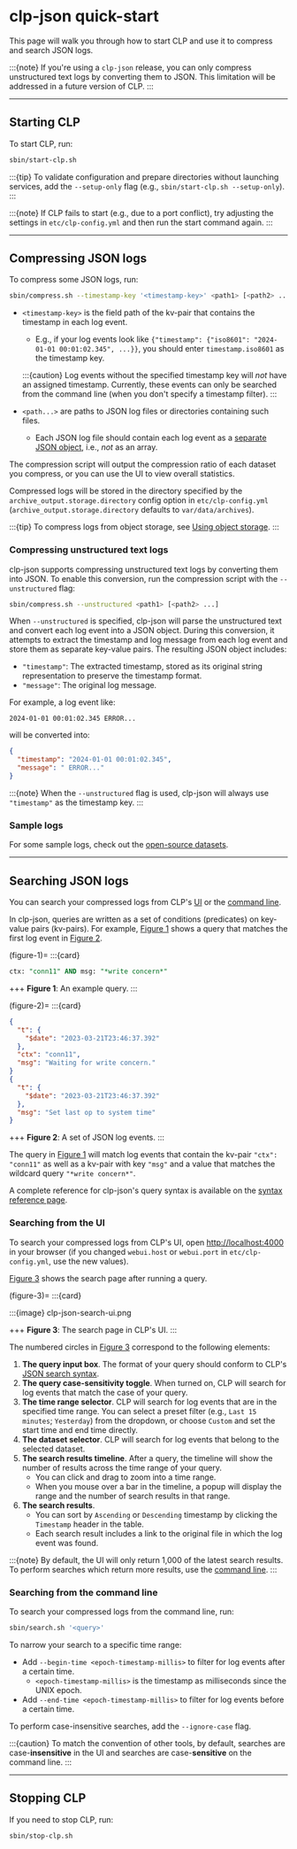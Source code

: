 # clp-json quick-start

This page will walk you through how to start CLP and use it to compress and search JSON logs.

:::{note}
If you're using a `clp-json` release, you can only compress unstructured text logs by converting
them to JSON. This limitation will be addressed in a future version of CLP.
:::

---

## Starting CLP

To start CLP, run:

```bash
sbin/start-clp.sh
```

:::{tip}
To validate configuration and prepare directories without launching services, add the
`--setup-only` flag (e.g., `sbin/start-clp.sh --setup-only`).
:::

:::{note}
If CLP fails to start (e.g., due to a port conflict), try adjusting the settings in
`etc/clp-config.yml` and then run the start command again.
:::

---

## Compressing JSON logs

To compress some JSON logs, run:

```bash
sbin/compress.sh --timestamp-key '<timestamp-key>' <path1> [<path2> ...]
```

* `<timestamp-key>` is the field path of the kv-pair that contains the timestamp in each log event.
  * E.g., if your log events look like
    `{"timestamp": {"iso8601": "2024-01-01 00:01:02.345", ...}}`, you should enter
    `timestamp.iso8601` as the timestamp key.

  :::{caution}
  Log events without the specified timestamp key will *not* have an assigned timestamp. Currently,
  these events can only be searched from the command line (when you don't specify a timestamp
  filter).
  :::

* `<path...>` are paths to JSON log files or directories containing such files.
  * Each JSON log file should contain each log event as a
    [separate JSON object](./index.md#clp-json), i.e., *not* as an array.

The compression script will output the compression ratio of each dataset you compress, or you can
use the UI to view overall statistics.

Compressed logs will be stored in the directory specified by the `archive_output.storage.directory`
config option in `etc/clp-config.yml` (`archive_output.storage.directory` defaults to
`var/data/archives`).

:::{tip}
To compress logs from object storage, see
[Using object storage](../guides-using-object-storage/index).
:::

### Compressing unstructured text logs

clp-json supports compressing unstructured text logs by converting them into JSON. To enable this
conversion, run the compression script with the `--unstructured` flag:

```bash
sbin/compress.sh --unstructured <path1> [<path2> ...]
```

When `--unstructured` is specified, clp-json will parse the unstructured text and convert each log
event into a JSON object. During this conversion, it attempts to extract the timestamp and log
message from each log event and store them as separate key-value pairs. The resulting JSON object
includes:

* `"timestamp"`: The extracted timestamp, stored as its original string representation to preserve
  the timestamp format.
* `"message"`: The original log message.

For example, a log event like:

```text
2024-01-01 00:01:02.345 ERROR...
```

will be converted into:

```JSON
{
  "timestamp": "2024-01-01 00:01:02.345",
  "message": " ERROR..."
}
```

:::{note}
When the `--unstructured` flag is used, clp-json will always use `"timestamp"` as the timestamp key.
:::

### Sample logs

For some sample logs, check out the [open-source datasets](../resources-datasets).

---

## Searching JSON logs

You can search your compressed logs from CLP's [UI](#searching-from-the-ui) or the
[command line](#searching-from-the-command-line).

In clp-json, queries are written as a set of conditions (predicates) on key-value pairs (kv-pairs).
For example, [Figure 1](#figure-1) shows a query that matches the first log event in
[Figure 2](#figure-2).

(figure-1)=
:::{card}

```sql
ctx: "conn11" AND msg: "*write concern*"
```

+++
**Figure 1**: An example query.
:::

(figure-2)=
:::{card}

```json lines
{
  "t": {
    "$date": "2023-03-21T23:46:37.392"
  },
  "ctx": "conn11",
  "msg": "Waiting for write concern."
}
{
  "t": {
    "$date": "2023-03-21T23:46:37.392"
  },
  "msg": "Set last op to system time"
}
```

+++
**Figure 2**: A set of JSON log events.
:::

The query in [Figure 1](#figure-1) will match log events that contain the kv-pair `"ctx": "conn11"`
as well as a kv-pair with key `"msg"` and a value that matches the wildcard query
`"*write concern*"`.

A complete reference for clp-json's query syntax is available on the
[syntax reference page](../reference-json-search-syntax).

### Searching from the UI

To search your compressed logs from CLP's UI, open [http://localhost:4000](http://localhost:4000) in
your browser (if you changed `webui.host` or `webui.port` in `etc/clp-config.yml`, use the new
values).

[Figure 3](#figure-3) shows the search page after running a query.

(figure-3)=
:::{card}

:::{image} clp-json-search-ui.png

+++
**Figure 3**: The search page in CLP's UI.
:::

The numbered circles in [Figure 3](#figure-3) correspond to the following elements:

1. **The query input box**. The format of your query should conform to CLP's
   [JSON search syntax](../reference-json-search-syntax.md).
2. **The query case-sensitivity toggle**. When turned on, CLP will search for log events that match
   the case of your query.
3. **The time range selector**. CLP will search for log events that are in the specified time range.
   You can select a preset filter (e.g., `Last 15 minutes`; `Yesterday`) from the dropdown, or
   choose `Custom` and set the start time and end time directly.
4. **The dataset selector**. CLP will search for log events that belong to the selected dataset.
5. **The search results timeline**. After a query, the timeline will show the number of results
   across the time range of your query.
   * You can click and drag to zoom into a time range.
   * When you mouse over a bar in the timeline, a popup will display the range and the number of
     search results in that range.
6. **The search results**.
   * You can sort by `Ascending` or `Descending` timestamp by clicking the `Timestamp` header in the
     table.
   * Each search result includes a link to the original file in which the log event was found.

:::{note}
By default, the UI will only return 1,000 of the latest search results. To perform searches which
return more results, use the [command line](#searching-from-the-command-line).
:::

### Searching from the command line

To search your compressed logs from the command line, run:

```bash
sbin/search.sh '<query>'
```

To narrow your search to a specific time range:

* Add `--begin-time <epoch-timestamp-millis>` to filter for log events after a certain time.
  * `<epoch-timestamp-millis>` is the timestamp as milliseconds since the UNIX epoch.
* Add `--end-time <epoch-timestamp-millis>` to filter for log events before a certain time.

To perform case-insensitive searches, add the `--ignore-case` flag.

:::{caution}
To match the convention of other tools, by default, searches are case-**insensitive** in the UI and
searches are case-**sensitive** on the command line.
:::

---

## Stopping CLP

If you need to stop CLP, run:

```bash
sbin/stop-clp.sh
```
